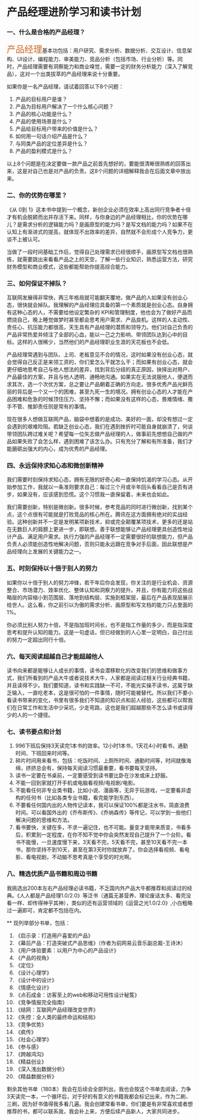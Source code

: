 #  产品经理进阶学习和读书计划
  
### 一、什么是合格的产品经理？
  
<font color="cf6923" size=5 face="黑体">产品经理</font>基本功包括：用户研究、需求分析、数据分析、交互设计、信息架构、UI设计、编程能力、审美能力、竞品分析（包括市场、行业分析）等。同时，产品经理需要有洞察能力和商业嗅觉，需要一定的财务分析能力（深入了解竞品），这对一个出类拔萃的产品经理来说十分重要。
  
如果你是一名产品经理，请试着回答以下8个问题：
1. 产品的目标用户是谁？
2. 产品为目标用户解决了一个什么核心问题？
3. 产品的核心功能是什么？
4. 产品的使用场景是什么？
5. 产品给目标用户带来的价值是什么？
6. 如何用一句话介绍产品是什么？
7. 与同类产品的定位差异是什么？
8. 产品的盈利模式是什么？
  
以上8个问题是在决定要做一款产品之前首先想好的，要能很清晰很熟练的回答出来，这是对自己也是对产品的负责。这8个问题的详细解释我会在后面文章中放出来。
  
### 二、你的优势在哪里？
  
《从 0到 1》这本书中提到一个概念，新创企业必须在效率上高出同行竞争者十倍才有机会脱颖而出并存活下来。同样，与你身边的产品经理相比，你的优势在哪儿？是需求分析的逻辑能力吗？是画原型的能力吗？是写文档的能力吗？如果不在认知上有渐进式的提高，就体现不出效率的差异，自然就不会形成个人竞争力，更谈不上被认可。
  
当做了一段时间基础工作后，觉得自己处理需求已经很顺手，画原型写文档也很熟练，就需要跳出来看看产品之上的天空，了解一些行业知识，熟悉运营方法，研究财务模型和商业模式，这些都能帮助你提高综合能力。
  
### 三、如何保证不掉队？
  
互联网发展得非常快，两三年格局就可能翻天覆地，做产品的人如果没有创业心态，很快就会掉队。我理解的产品经理应具备的第一个素质就是创业心态。自身拥有这种心态的人，不需要给他设定繁杂的 KPI和管理制度，他也会为了做好产品而燃烧自己，晚上睡觉做梦时甚至都会思考用户需求、产品良机。这样的人主动性、责任心、抗压能力都很高，天生具有产品经理的潜质和领导力。他们对自己负责的产品非常热爱并倾注了全部的心血，能以一己之力影响、带领团队达到心中的目标。这样的人很稀少，当然他们的产品经理职业生涯的天花板也不会低。
  
产品经理常遇到与团队、上司、老板意见不合的情况，这时如果没有创业心态，就会觉得自己反正是来领工资的，你们爱怎么干就怎么干；而如果有创业心态，就会更仔细地思考自己与他人想法的差异，找到背后分歧的真正原因，抉择出对用户、产品最佳的方案，并且与他人透明、通畅地沟通。如果实在无法说服他人，便退而求其次，选一个次优方案，总之要让产品朝着正确的方向走。很多优秀产品光鲜亮丽的背后是一个又一个的困难，甚至九死一生的境况。拥有创业心态的人才能在产品困难和危急的时候顶住压力、坚持不懈；而如果没有这样的心态，畏难情绪、撒手不管、推卸责任则是常有的事情。
  
现在很多人想做互联网产品，脑袋中想着的是成功、美好的一面，却没有想过一定会遇到的艰难险阻。若缺乏创业心态，我们在遇到挫折时可能自身就崩溃了，何谈带领团队跨过难关呢？希望每一位矢志做产品经理的人，做事前先想想自己做的产品如果失败了会怎么样，遇到困难了该怎么办。只有充分了解和有所准备，我们才能磨砺出强大的内心，成为优秀的产品经理。
  
### 四、永远保持求知心态和微创新精神
  
我们需要时刻保持求知心态，拥有无限的好奇心和一直保持饥渴的学习心态。从开始参加工作，我就以一条准则要求自己：每过三个月或半年回头看看自己是否有进步，如果没有，应该感到恐慌。这个习惯我一直保留着，未来也会如此。
  
我们需要创新，特别是微创新。很多时候，参考竞品的同时进行微创新，找到某个点，这个点很有可能就是打败竞品的核心所在。腾讯在这方面拥有绝对的实战经验。这种创新并不一定是发明某项新技术，抑或完全颠覆某项技术，更多的还是站在无数巨人的肩膀上更进一步，即联想。善于联想能够让产品经理更具创造性地设计产品、满足用户需求。执行力强的产品经理不一定需要很好的联想能力，但产品负责人必须能创造性地解决问题，否则只能永远跟在竞争对手后面，因此联想是产品经理向上发展的关键能力之一。
  
### 五、时刻保持以十倍于别人的努力
  
如果你以十倍于别人的努力冲锋，若干年后你会发现，你关注的是行业机会、资源整合、市场潜力、效率优化、整体认知和洞察力的提升。并且，你有能力将这些战略层的内容缩小到范围层、落地到结构层、实施到框架层，最后在产品表现层展示给世人。这么看，你之前引以为傲的需求分析、画原型和写文档的能力只占里面的 1%。
  
你必须比别人努力十倍，不是指加班时间长，也不是指工作量的多少，而是指深度思考和提升认知的能力。这是一句虚话，但已经做到的人心里一定明白，自己付出的努力一定超出同行十倍。
  
### 六、每天阅读超越自己才能超越他人
  
读书向来都是能够让人成长的事情，读书会潜移默化的改变我们的思维和做事方式，我们所看到的产品大牛或者说技术大牛，人家都是阅读过相关行业经典书籍，并且读得不少。我们要知道，读书和实践缺一不可，不能光实操不读书，这属于缺乏输入，一直吃老本，这是很可怕的一件事情，随时可能被替代。所以我们不要小看读书带来的变化，书里有很多我们不知道的知识点和前人经验，这些都可以帮我们在日常工作和生活中少采坑，少走弯路，这也是我们超越那些不怎么读书或读得少的人的一个捷径。
  
### 七、读书要点和计划
  
1. 996下班后保持3天读完1本书的效率。12小时1本书，1天花4小时看书，通勤时间、下班回来时间等。
2. 碎片时间用来看书，包括：吃饭时间、上厕所时间、通勤时间等，时间就像海绵，挤挤总会有，保持每天阅读习惯最重要，看书要每天坚持。
3. 读书一定要在书桌前，一定要感受到读书要比卧在沙发或床上舒服。
4. 不能一回到家就打开手机或电脑看视频/电视剧/电影。
5. 不能看任何非专业类书籍，比如小说、漫画等，无异于玩游戏，一定要看非虚构的任何书（比如各类专业书籍，看完能学到东西）。
6. 不要看任何国内出的人物传记读本，我可以保证100%都是注水书，简直浪费时间。可以看国外出的《乔布斯传》、《乔纳森传》等传记，可以学到一些他们解决问题的思维和方法。
7. 看书要快，关键在多，不求一遍记住，也不可能。量变才能带来质变，书看多后，积累到一定程度，在你不知不觉中你会突然发现自己提升了一个台阶。看书不能慢，一旦速度慢下来，3天看不完，5天看不完，甚至10天看不完一本书，那你坚持不到10天，甚至在第3天时你就放弃了。你会选择看视频、看电影、看电视剧，不动脑不思考真是个享受的时光啊。
  
### 八、精选优质产品书籍和周边书籍
  
我挑选出200本左右产品经理必读书籍，不乏国内外产品大牛都推荐和阅读过的经典。《人人都是产品经理1.0/2.0》等泛书（通篇无甚营养、理论废话太多、看完没看一样、却传得神乎其神），类似的还有运营领域的《运营之光1.0/2.0》,小白粗略过一遍即可，肯定都不包括在内。
  
** 现列举部分书单，包括：
1. 《启示录：打造用户喜爱的产品》
2. 《幕后产品：打造突破式产品思维》（作者为前网易云音乐副总裁-王诗沐）
3. 《用户体验要素：以用户为中心的产品设计》
4. 《产品的视角》
5. 《定位》
6. 《设计心理学》
7. 《设计中的设计》
8. 《情感化设计》
9. 《点石成金：访客至上的web和移动可用性设计秘笈》
10. 《竞争情报完全指南》
11. 《结网：互联网产品经理改变世界》
12. 《失控：全人类的最终命运和结局》
13. 《竞争优势》
14. 《疯传》
15. 《社会心理学》
16. 《参与感》
17. 《跨越鸿沟》
18. 《精益创业》
19. 《深入浅出数据分析》
20. 《精益数据分析》
  
剩余其他书单（180本）我会在后续会全部列出，我也会按这个书单去阅读，力争3天读完一本，一个循环后，对于好的有意义的书籍我都会标记出来，作为二刷、三刷，因为好书值得我多看几遍。我会创建常看书单，你们要是有非常喜欢或者想推荐的书，都可以联系我，我会补上来，方便后续产品新人，大家共同进步。
  